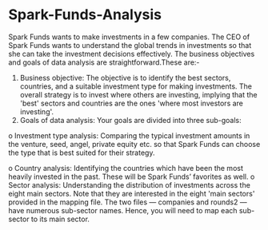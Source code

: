 # Spark-Funds-Analysis
 Spark Funds wants to make investments in a few companies. The CEO of Spark Funds wants to understand the global trends in investments so that she can take the investment decisions effectively.
The business objectives and goals of data analysis are straightforward.These are:-

1. Business objective: The objective is to identify the best sectors, countries, and a suitable
investment type for making investments. The overall strategy is to invest where others are
investing, implying that the 'best' sectors and countries are the ones 'where most
investors are investing'.
2. Goals of data analysis: Your goals are divided into three sub-goals:

o Investment type analysis: Comparing the typical investment amounts in the
venture, seed, angel, private equity etc. so that Spark Funds can choose the type
that is best suited for their strategy.

o Country analysis: Identifying the countries which have been the most heavily
invested in the past. These will be Spark Funds’ favorites as well.
o Sector analysis: Understanding the distribution of investments across the eight
main sectors.
Note that they are interested in the eight 'main sectors' provided in
the mapping file. The two files — companies and rounds2 — have numerous sub-sector names. Hence, you will need to map each sub-sector to its main sector.
